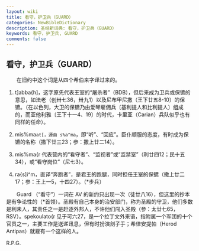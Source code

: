 ```yaml
---
layout: wiki
title: 看守，护卫兵（GUARD）
categories: NewBibleDictionary
description: 圣经新词典: 看守，护卫兵（GUARD）
keywords: 看守，护卫兵, GUARD
comments: false
---
```


## 看守，护卫兵（GUARD）

　　在旧约中这个词是从四个希伯来字译过来的。

1. t]abba{h]，这字原先代表王室的“屠杀者”（BDB），但后来成为卫兵或保镳的意思，如法老（创卅七36，卅九1）以及尼布甲尼撒（王下廿五8-10）的保镳。（在以色列，大卫的保镳乃由爱琴雇佣兵〔基利提人和比利提人〕组成的，而亚他利雅〔王下十一4、19〕的时代，卡里亚（Carian）兵队似乎也有同样的任命）。

2. mis%ma`at[，源自 s%a^ma`，即“听”、“回应”。臣仆顺服的态度，有时成为保镳的名称（撒下廿三23；参：撒上廿二14）。

3. mis%ma{r 代表营内的“看守者”、“监视者”或“监禁室”（利廿四12；民十五34），或“看守岗位”（尼七3）。

4. ra{s]i^m，直译“奔跑者”，是君王的跑腿，同时担任王室的保镳（撒上廿二17；参：王上一5，十四27）。（*步兵）

　　Guard （“看守”）一词在 AV 的新约只出现一次（徒廿八16），但这里的抄本是有争论性的（*首领）。圣殿有自己本身的治安部门，称为圣殿的守卫，他们多数是利未人，其责任之一是赶逐外邦人，不许他们闯入圣殿（参：太廿七65，RSV）。spekoulato{r 见于可六27，是一个拉丁文外来语，指附属一个军团的十个官员之一，主要工作是送递讯息，但有时扮演刽子手；希律安提帕（Herod Antipas）就雇有一个这样的人。

R.P.G.








